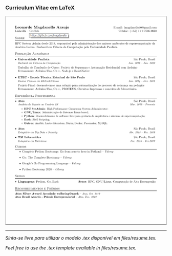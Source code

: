 ### Curriculum Vitae em LaTeX

![alt text](https://github.com/lmagdanello/resume-latex/blob/main/screenshot/print%20-%20resume%20laTex.PNG?raw=true)

---

*Sinta-se livre para utilizar o modelo .tex disponível em files/resume.tex.*

*Feel free to use the .tex template available in files/resume.tex.*
